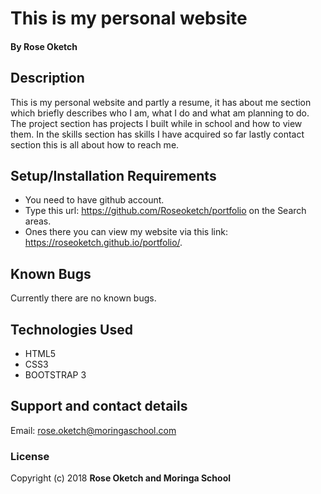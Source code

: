 # This is my personal website

#### By **Rose Oketch**

## Description
This is my personal website and partly a resume, it has about me section which briefly describes who I am, what I do and what am planning to do.
The project section has projects I built while in school and how to view them. In the skills section has skills I have acquired so far lastly contact section this is all about how to reach me.

## Setup/Installation Requirements
* You need to have github account.
* Type this url: https://github.com/Roseoketch/portfolio on the Search areas.
* Ones there you can view my website via this link: https://roseoketch.github.io/portfolio/.

## Known Bugs
Currently there are no known bugs.

## Technologies Used
* HTML5
* CSS3
* BOOTSTRAP 3

## Support and contact details
Email: rose.oketch@moringaschool.com

### License
Copyright (c) 2018 **Rose Oketch and Moringa School**
